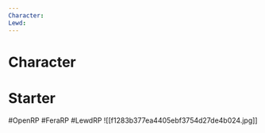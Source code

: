```yaml
---
Character: 
Lewd: 
---
```

# Character


# Starter


#OpenRP #FeraRP #LewdRP
![[f1283b377ea4405ebf3754d27de4b024.jpg]]
